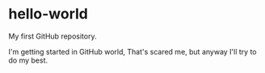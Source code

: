 # hello-world
My first GitHub repository.


I'm getting started in GitHub world, That's scared me, but anyway I'll try to do my best.
